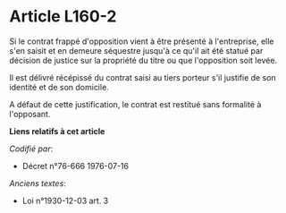 # Article L160-2

Si le contrat frappé d'opposition vient à être présenté à l'entreprise, elle s'en saisit et en demeure séquestre jusqu'à ce
qu'il ait été statué par décision de justice sur la propriété du titre ou que l'opposition soit levée.

Il est délivré récépissé du contrat saisi au tiers porteur s'il justifie de son identité et de son domicile.

A défaut de cette justification, le contrat est restitué sans formalité à l'opposant.

**Liens relatifs à cet article**

_Codifié par_:

  - Décret n°76-666 1976-07-16

_Anciens textes_:

  - Loi n°1930-12-03 art. 3
